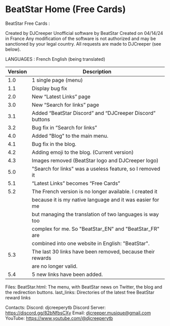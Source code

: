 # BeatStar Home (Free Cards)

BeatStar Free Cards :

Created by DJCreeper
Unofficial software by BeatStar
Created on 04/14/24 in France
Any modification of the software is not authorized and may be sanctioned by your legal country. All requests are made to DJCreeper (see below).

LANGUAGES :
French
English (being translated)

| Version | Description                                               |
|---------|-----------------------------------------------------------|
| 1.0     | 1 single page (menu)                                      |
| 1.1     | Display bug fix                                           |
| 2.0     | New “Latest Links” page                                   |
| 3.0     | New “Search for links” page                               |
| 3.1     | Added “BeatStar Discord” and “DJCreeper Discord” buttons  |
| 3.2     | Bug fix in “Search for links”                             |
| 4.0     | Added "Blog" to the main menu.                            |
| 4.1     | Bug fix in the blog.                                      |
| 4.2     | Adding emoji to the blog. (Current version)               |
| 4.3     | Images removed (BeatStar logo and DJCreeper logo)         |
| 5.0     | "Search for links" was a useless feature, so I removed it |
| 5.1     | “Latest Links” becomes “Free Cards”                       |
| 5.2     | The French version is no longer available. I created it   |
|         | because it is my native language and it was easier for me |
|         | but managing the translation of two languages ​​is way too  |
|         | complex for me. So "BeatStar_EN" and "BeatStar_FR" are    |
|         | combined into one website in English: "BeatStar".         |
| 5.3     | The last 30 links have been removed, because their rewards|
|         | are no longer valid.                                      |
| 5.4     | 5 new links have been added.

Files:
BeatStar.html: The menu, with BeatStar news on Twitter, the blog and the redirection buttons.
last_links: Directories of the latest free BeatStar reward links

Contacts:
Discord: djcreeperytb
Discord Server: https://discord.gg/82bNfbsCXy
Email: djcreeper.musique@gmail.com
YouTube: https://www.youtube.com/@djcreeperytb